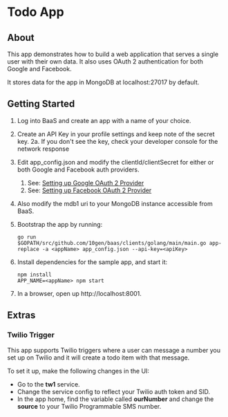 # Todo App

## About
This app demonstrates how to build a web application that serves a single user with their own data. It also uses OAuth 2 authentication for both Google and Facebook.

It stores data for the app in MongoDB at localhost:27017 by default.

## Getting Started

1. Log into BaaS and create an app with a name of your choice.
2. Create an API Key in your profile settings and keep note of the secret key.
2a. If you don't see the key, check your developer console for the network response
3. Edit app_config.json and modify the clientId/clientSecret for either or both Google and Facebook auth providers.
	1. See: [Setting up Google OAuth 2 Provider](../../auth/builtin/oauth2/google/README.md)
	2. See: [Setting up Facebook OAuth 2 Provider](../../auth/builtin/oauth2/facebook/README.md)
4. Also modify the mdb1 uri to your MongoDB instance accessible from BaaS.
5. Bootstrap the app by running:

	```
	go run $GOPATH/src/github.com/10gen/baas/clients/golang/main/main.go app-replace -a <appName> app_config.json --api-key=<apiKey>
	```
6. Install dependencies for the sample app, and start it:

	```
	npm install
	APP_NAME=<appName> npm start
	```

7. In a browser, open up http://localhost:8001.

## Extras

### Twilio Trigger

This app supports Twilio triggers where a user can message a number you set up on Twilio and it will create a todo item with that message.

To set it up, make the following changes in the UI:

* Go to the **tw1** service.
* Change the service config to reflect your Twilio auth token and SID.
* In the app home, find the variable called **ourNumber** and change the **source** to your Twilio Programmable SMS number.
